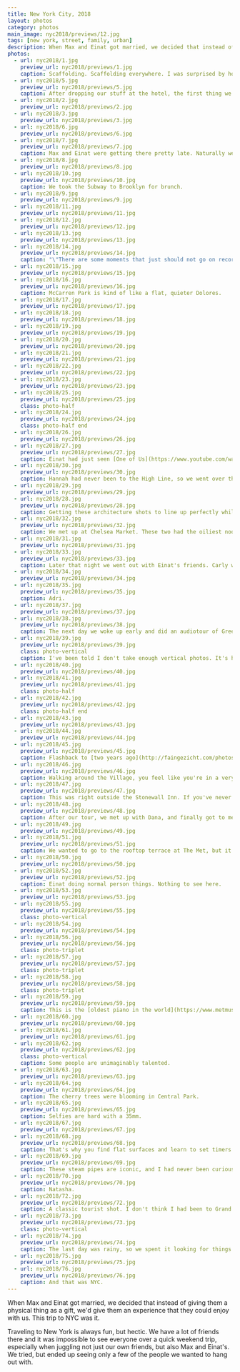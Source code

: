 ```yaml
---
title: New York City, 2018
layout: photos
category: photos
main_image: nyc2018/previews/12.jpg
tags: [new york, street, family, urban]
description: When Max and Einat got married, we decided that instead of giving them a physical thing as a gift, we'd give them an experience that they could enjoy with us. This trip to NYC was it.
photos:
  - url: nyc2018/1.jpg
    preview_url: nyc2018/previews/1.jpg
    caption: Scaffolding. Scaffolding everywhere. I was surprised by how much more construction there is in NYC vs SF.
  - url: nyc2018/5.jpg
    preview_url: nyc2018/previews/5.jpg
    caption: After dropping our stuff at the hotel, the first thing we did was go hang out with Juliana. It's insane we hadn't seen each other in almost 3 years.
  - url: nyc2018/2.jpg
    preview_url: nyc2018/previews/2.jpg
  - url: nyc2018/3.jpg
    preview_url: nyc2018/previews/3.jpg
  - url: nyc2018/6.jpg
    preview_url: nyc2018/previews/6.jpg
  - url: nyc2018/7.jpg
    preview_url: nyc2018/previews/7.jpg
    caption: Max and Einat were getting there pretty late. Naturally we had to get a snack before dinner.
  - url: nyc2018/8.jpg
    preview_url: nyc2018/previews/8.jpg
  - url: nyc2018/10.jpg
    preview_url: nyc2018/previews/10.jpg
    caption: We took the Subway to Brooklyn for brunch.
  - url: nyc2018/9.jpg
    preview_url: nyc2018/previews/9.jpg
  - url: nyc2018/11.jpg
    preview_url: nyc2018/previews/11.jpg
  - url: nyc2018/12.jpg
    preview_url: nyc2018/previews/12.jpg
  - url: nyc2018/13.jpg
    preview_url: nyc2018/previews/13.jpg
  - url: nyc2018/14.jpg
    preview_url: nyc2018/previews/14.jpg
    caption: "\"There are some moments that just should not go on record\" was something Max said later in the trip."
  - url: nyc2018/15.jpg
    preview_url: nyc2018/previews/15.jpg
  - url: nyc2018/16.jpg
    preview_url: nyc2018/previews/16.jpg
    caption: McCarren Park is kind of like a flat, quieter Dolores.
  - url: nyc2018/17.jpg
    preview_url: nyc2018/previews/17.jpg
  - url: nyc2018/18.jpg
    preview_url: nyc2018/previews/18.jpg
  - url: nyc2018/19.jpg
    preview_url: nyc2018/previews/19.jpg
  - url: nyc2018/20.jpg
    preview_url: nyc2018/previews/20.jpg
  - url: nyc2018/21.jpg
    preview_url: nyc2018/previews/21.jpg
  - url: nyc2018/22.jpg
    preview_url: nyc2018/previews/22.jpg
  - url: nyc2018/23.jpg
    preview_url: nyc2018/previews/23.jpg
  - url: nyc2018/25.jpg
    preview_url: nyc2018/previews/25.jpg
    class: photo-half
  - url: nyc2018/24.jpg
    preview_url: nyc2018/previews/24.jpg
    class: photo-half end
  - url: nyc2018/26.jpg
    preview_url: nyc2018/previews/26.jpg
  - url: nyc2018/27.jpg
    preview_url: nyc2018/previews/27.jpg
    caption: Einat had just seen [One of Us](https://www.youtube.com/watch?v=uBPn5oQNutI) and insisted we should go to Crown Heights. It was a Saturday, so I didn't want to be _too_ disrespectful and didn't take many photos. I snagged this one from the car.
  - url: nyc2018/30.jpg
    preview_url: nyc2018/previews/30.jpg
    caption: Hannah had never been to the High Line, so we went over there while Max and Einat kept looking for enlightenment.
  - url: nyc2018/29.jpg
    preview_url: nyc2018/previews/29.jpg
  - url: nyc2018/28.jpg
    preview_url: nyc2018/previews/28.jpg
    caption: Getting these architecture shots to line up perfectly while walking with a group is impossible. Someday soon I'll give in and start using Photoshop to straighten things out properly.
  - url: nyc2018/32.jpg
    preview_url: nyc2018/previews/32.jpg
    caption: We met up at Chelsea Market. These two had the oiliest noodles available.
  - url: nyc2018/31.jpg
    preview_url: nyc2018/previews/31.jpg
  - url: nyc2018/33.jpg
    preview_url: nyc2018/previews/33.jpg
    caption: Later that night we went out with Einat's friends. Carly was there.
  - url: nyc2018/34.jpg
    preview_url: nyc2018/previews/34.jpg
  - url: nyc2018/35.jpg
    preview_url: nyc2018/previews/35.jpg
    caption: Adri.
  - url: nyc2018/37.jpg
    preview_url: nyc2018/previews/37.jpg
  - url: nyc2018/38.jpg
    preview_url: nyc2018/previews/38.jpg
    caption: The next day we woke up early and did an audiotour of Greenwich Village. If you're in a big city, [try Detour](https://www.detour.com/). We've done a few and they're a good way to spend an hour or two. They make an effort to show you a different side of the city.
  - url: nyc2018/39.jpg
    preview_url: nyc2018/previews/39.jpg
    class: photo-vertical
    caption: I've been told I don't take enough vertical photos. It's hard.
  - url: nyc2018/40.jpg
    preview_url: nyc2018/previews/40.jpg
  - url: nyc2018/41.jpg
    preview_url: nyc2018/previews/41.jpg
    class: photo-half
  - url: nyc2018/42.jpg
    preview_url: nyc2018/previews/42.jpg
    class: photo-half end
  - url: nyc2018/43.jpg
    preview_url: nyc2018/previews/43.jpg
  - url: nyc2018/44.jpg
    preview_url: nyc2018/previews/44.jpg
  - url: nyc2018/45.jpg
    preview_url: nyc2018/previews/45.jpg
    caption: Flashback to [two years ago](http://faingezicht.com/photos/2016/04/03/noe) walking around Noe.
  - url: nyc2018/46.jpg
    preview_url: nyc2018/previews/46.jpg
    caption: Walking around the Village, you feel like you're in a very different place. Doesn't feel like NYC.
  - url: nyc2018/47.jpg
    preview_url: nyc2018/previews/47.jpg
    caption: This was right outside the Stonewall Inn. If you've never heard of it, listen to [this](https://99percentinvisible.org/episode/remembering-stonewall/).
  - url: nyc2018/48.jpg
    preview_url: nyc2018/previews/48.jpg
    caption: After our tour, we met up with Dana, and finally got to meet Salvador.
  - url: nyc2018/49.jpg
    preview_url: nyc2018/previews/49.jpg
  - url: nyc2018/51.jpg
    preview_url: nyc2018/previews/51.jpg
    caption: We wanted to go to the rooftop terrace at The Met, but it hadn't opened for the season yet. I had been to the Met as a kid, but I didn't know I had been there. In my head I remembered the Temple of Dendur and all the Egyptian artifacts, but I thought they were at the Museum of Natural History.
  - url: nyc2018/50.jpg
    preview_url: nyc2018/previews/50.jpg
  - url: nyc2018/52.jpg
    preview_url: nyc2018/previews/52.jpg
    caption: Einat doing normal person things. Nothing to see here.
  - url: nyc2018/53.jpg
    preview_url: nyc2018/previews/53.jpg
  - url: nyc2018/55.jpg
    preview_url: nyc2018/previews/55.jpg
    class: photo-vertical
  - url: nyc2018/54.jpg
    preview_url: nyc2018/previews/54.jpg
  - url: nyc2018/56.jpg
    preview_url: nyc2018/previews/56.jpg
    class: photo-triplet
  - url: nyc2018/57.jpg
    preview_url: nyc2018/previews/57.jpg
    class: photo-triplet
  - url: nyc2018/58.jpg
    preview_url: nyc2018/previews/58.jpg
    class: photo-triplet
  - url: nyc2018/59.jpg
    preview_url: nyc2018/previews/59.jpg
    caption: This is the [oldest piano in the world](https://www.metmuseum.org/art/collection/search/501788).
  - url: nyc2018/60.jpg
    preview_url: nyc2018/previews/60.jpg
  - url: nyc2018/61.jpg
    preview_url: nyc2018/previews/61.jpg
  - url: nyc2018/62.jpg
    preview_url: nyc2018/previews/62.jpg
    class: photo-vertical
    caption: Some people are unimaginably talented.
  - url: nyc2018/63.jpg
    preview_url: nyc2018/previews/63.jpg
  - url: nyc2018/64.jpg
    preview_url: nyc2018/previews/64.jpg
    caption: The cherry trees were blooming in Central Park.
  - url: nyc2018/65.jpg
    preview_url: nyc2018/previews/65.jpg
    caption: Selfies are hard with a 35mm.
  - url: nyc2018/67.jpg
    preview_url: nyc2018/previews/67.jpg
  - url: nyc2018/68.jpg
    preview_url: nyc2018/previews/68.jpg
    caption: That's why you find flat surfaces and learn to set timers.
  - url: nyc2018/69.jpg
    preview_url: nyc2018/previews/69.jpg
    caption: These steam pipes are iconic, and I had never been curious enough to look up why they exist. [Apparently](https://en.wikipedia.org/wiki/New_York_City_steam_system) there's a whole underground heating system that pumps steam throughout the city, and has been doing so since 1882.
  - url: nyc2018/70.jpg
    preview_url: nyc2018/previews/70.jpg
    caption: Natasha.
  - url: nyc2018/72.jpg
    preview_url: nyc2018/previews/72.jpg
    caption: A classic tourist shot. I don't think I had been to Grand Central ever before.
  - url: nyc2018/73.jpg
    preview_url: nyc2018/previews/73.jpg
    class: photo-vertical
  - url: nyc2018/74.jpg
    preview_url: nyc2018/previews/74.jpg
    caption: The last day was rainy, so we spent it looking for things to do indoors. After Grand Central, we went to the Library.
  - url: nyc2018/75.jpg
    preview_url: nyc2018/previews/75.jpg
  - url: nyc2018/76.jpg
    preview_url: nyc2018/previews/76.jpg
    caption: And that was NYC.
---
```


When Max and Einat got married, we decided that instead of giving them a physical thing as a gift, we'd give them an experience that they could enjoy with us. This trip to NYC was it.

Traveling to New York is always fun, but hectic. We have a lot of friends there and it was impossible to see everyone over a quick weekend trip, especially when juggling not just our own friends, but also Max and Einat's. We tried, but ended up seeing only a few of the people we wanted to hang out with.